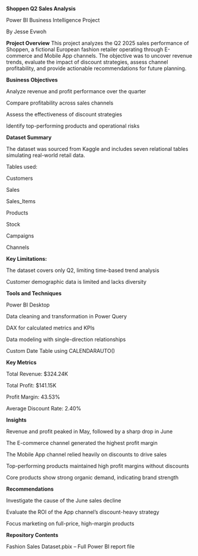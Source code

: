 **Shoppen Q2 Sales Analysis**

Power BI Business Intelligence Project

By Jesse Evwoh



**Project Overview**
This project analyzes the Q2 2025 sales performance of Shoppen, a fictional European fashion retailer operating through E-commerce and Mobile App channels. The objective was to uncover revenue trends, evaluate the impact of discount strategies, assess channel profitability, and provide actionable recommendations for future planning.



**Business Objectives**

Analyze revenue and profit performance over the quarter

Compare profitability across sales channels

Assess the effectiveness of discount strategies

Identify top-performing products and operational risks



**Dataset Summary**

The dataset was sourced from Kaggle and includes seven relational tables simulating real-world retail data.

Tables used:

Customers

Sales

Sales_Items

Products

Stock

Campaigns

Channels



**Key Limitations:**

The dataset covers only Q2, limiting time-based trend analysis

Customer demographic data is limited and lacks diversity



**Tools and Techniques**

Power BI Desktop

Data cleaning and transformation in Power Query

DAX for calculated metrics and KPIs

Data modeling with single-direction relationships

Custom Date Table using CALENDARAUTO()



**Key Metrics**

Total Revenue: $324.24K

Total Profit: $141.15K

Profit Margin: 43.53%

Average Discount Rate: 2.40%



**Insights**

Revenue and profit peaked in May, followed by a sharp drop in June

The E-commerce channel generated the highest profit margin

The Mobile App channel relied heavily on discounts to drive sales

Top-performing products maintained high profit margins without discounts

Core products show strong organic demand, indicating brand strength



**Recommendations**

Investigate the cause of the June sales decline

Evaluate the ROI of the App channel’s discount-heavy strategy

Focus marketing on full-price, high-margin products



**Repository Contents**

Fashion Sales Dataset.pbix – Full Power BI report file
